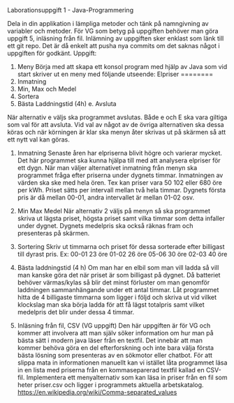 Laborationsuppgift 1 - Java-Programmering

Dela in din applikation i lämpliga metoder och tänk på namngivning av variabler och
metoder. För VG som betyg på uppgiften behöver man göra uppgift 5, inläsning från fil.
Inlämning av uppgiften sker enklast som länk till ett git repo. Det är då enkelt att pusha nya
commits om det saknas något i uppgiften för godkänt.
Uppgift:

1. Meny
Börja med att skapa ett konsol program med hjälp av Java som vid start skriver ut en meny med
följande utseende:
Elpriser
========
1. Inmatning
2. Min, Max och Medel
3. Sortera
4. Bästa Laddningstid (4h)
e. Avsluta

När alternativ e väljs ska programmet avslutas. Både e och E ska vara giltiga som val för att avsluta.
Vid val av något av de övriga alternativen ska dessa köras och när körningen är klar ska menyn åter
skrivas ut på skärmen så att ett nytt val kan göras.


1. Inmatning
Senaste åren har elpriserna blivit högre och varierar mycket. Det här programmet ska kunna hjälpa
till med att analysera elpriser för ett dygn. När man väljer alternativet inmatning från menyn ska
programmet fråga efter priserna under dygnets timmar. Inmatningen av värden ska ske med hela
ören. Tex kan priser vara 50 102 eller 680 öre per kWh. Priset sätts per intervall mellan två hela
timmar. Dygnets första pris är då mellan 00-01, andra intervallet är mellan 01-02 osv.


2. Min Max Medel
När alternativ 2 väljs på menyn så ska programmet skriva ut lägsta priset, högsta priset samt vilka
timmar som detta infaller under dygnet. Dygnets medelpris ska också räknas fram och presenteras
på skärmen.


3. Sortering
Skriv ut timmarna och priset för dessa sorterade efter billigast till dyrast pris. Ex:
00-01 23 öre
01-02 26 öre
05-06 30 öre
02-03 40 öre
   
4. Bästa laddningstid (4 h)
Om man har en elbil som man vill ladda så vill man kanske göra det när priset är som billigast på dygnet. Då
batteriet behöver värmas/kylas så blir det minst förluster om man genomför laddningen sammanhängande
under ett antal timmar. Låt programmet hitta de 4 billigaste timmarna som ligger i följd och skriva ut vid
vilket klockslag man ska börja ladda för att få lägst totalpris samt vilket medelpris det blir under dessa 4
timmar.


5. Inläsning från fil, CSV (VG uppgift)
Den här uppgiften är för VG och kommer att involvera att man själv söker information om hur man på bästa
sätt i modern java läser från en textfil. Det innebär att man kommer behöva göra en del efterforskning och
inte bara välja första bästa lösning som presenteras av en sökmotor eller chatbot.
För att slippa mata in informationen manuellt kan vi istället låta programmet läsa in en lista med priserna
från en kommaseparerad textfil kallad en CSV-fil. Implementera ett menyalternativ som kan läsa in priser
från en fil som heter priser.csv och ligger i programmets aktuella arbetskatalog.
https://en.wikipedia.org/wiki/Comma-separated_values
